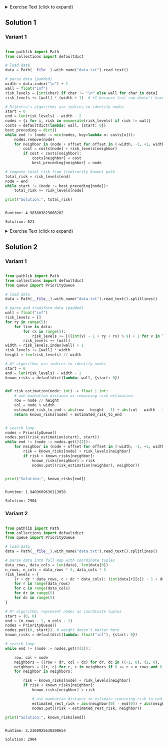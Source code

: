 <details><summary>Exercise Text (click to expand)</summary>

<article class="day-desc"><h2>--- Day 15: Chiton ---</h2><p>You've almost reached the exit of the cave, but the walls are getting closer together. Your submarine can barely still fit, though; the main problem is that the walls of the cave are covered in <a href="https://en.wikipedia.org/wiki/Chiton" target="_blank">chitons</a>, and it would be best not to bump any of them.</p>
<p>The cavern is large, but has a very low ceiling, restricting your motion to two dimensions. The shape of the cavern resembles a square; a quick scan of chiton density produces a map of <em>risk level</em> throughout the cave (your puzzle input). For example:</p>
<pre><code>1163751742
1381373672
2136511328
3694931569
7463417111
1319128137
1359912421
3125421639
1293138521
2311944581
</code></pre>
<p>You start in the top left position, your destination is the bottom right position, and you <span title="Can't go diagonal until we can repair the caterpillar unit. Could be the liquid helium or the superconductors.">cannot move diagonally</span>. The number at each position is its <em>risk level</em>; to determine the total risk of an entire path, add up the risk levels of each position you <em>enter</em> (that is, don't count the risk level of your starting position unless you enter it; leaving it adds no risk to your total).</p>
<p>Your goal is to find a path with the <em>lowest total risk</em>. In this example, a path with the lowest total risk is highlighted here:</p>
<pre><code><em>1</em>163751742
<em>1</em>381373672
<em>2136511</em>328
369493<em>15</em>69
7463417<em>1</em>11
1319128<em>13</em>7
13599124<em>2</em>1
31254216<em>3</em>9
12931385<em>21</em>
231194458<em>1</em>
</code></pre>
<p>The total risk of this path is <code><em>40</em></code> (the starting position is never entered, so its risk is not counted).</p>
<p><em>What is the lowest total risk of any path from the top left to the bottom right?</em></p>
</article>

</details>

## Solution 1

### Variant 1

```python

from pathlib import Path
from collections import defaultdict

# load data
data = Path(__file__).with_name("data.txt").read_text()

# parse data (padded)
width = data.index("\n") + 1
wall = float("inf")
risk_levels = [int(char) if char != "\n" else wall for char in data]
risk_levels += [wall] * (width + 1)  # +1 because last row doesn't have \n

# Dijkstra's algorithm; use indices to identify nodes
start = 0
end = len(risk_levels) - width - 2
nodes = {i for i, risk in enumerate(risk_levels) if risk != wall}
costs = defaultdict(lambda: wall, {start: 0})
best_preceding = dict()
while end != (node := min(nodes, key=lambda n: costs[n])):
    nodes.remove(node)
    for neighbor in (node + offset for offset in (-width, -1, +1, width)):
        cost = costs[node] + risk_levels[neighbor]
        if cost < costs[neighbor]:
            costs[neighbor] = cost
            best_preceding[neighbor] = node

# compute total risk from (indirectly known) path
total_risk = risk_levels[end]
node = end
while start != (node := best_preceding[node]):
    total_risk += risk_levels[node]

print("Solution:", total_risk)


```

```

Runtime: 4.983803823008202

Solution: 621

```

<details><summary>Exercise Text (click to expand)</summary>

<article class="day-desc"><h2 id="part2">--- Part Two ---</h2><p>Now that you know how to find low-risk paths in the cave, you can try to find your way out.</p>
<p>The entire cave is actually <em>five times larger in both dimensions</em> than you thought; the area you originally scanned is just one tile in a 5x5 tile area that forms the full map. Your original map tile repeats to the right and downward; each time the tile repeats to the right or downward, all of its risk levels <em>are 1 higher</em> than the tile immediately up or left of it. However, risk levels above <code>9</code> wrap back around to <code>1</code>. So, if your original map had some position with a risk level of <code>8</code>, then that same position on each of the 25 total tiles would be as follows:</p>
<pre><code>8 9 1 2 3
9 1 2 3 4
1 2 3 4 5
2 3 4 5 6
3 4 5 6 7
</code></pre>
<p>Each single digit above corresponds to the example position with a value of <code>8</code> on the top-left tile. Because the full map is actually five times larger in both dimensions, that position appears a total of 25 times, once in each duplicated tile, with the values shown above.</p>
<p>Here is the full five-times-as-large version of the first example above, with the original map in the top left corner highlighted:</p>
<pre><code><em>1163751742</em>2274862853338597396444961841755517295286
<em>1381373672</em>2492484783351359589446246169155735727126
<em>2136511328</em>3247622439435873354154698446526571955763
<em>3694931569</em>4715142671582625378269373648937148475914
<em>7463417111</em>8574528222968563933317967414442817852555
<em>1319128137</em>2421239248353234135946434524615754563572
<em>1359912421</em>2461123532357223464346833457545794456865
<em>3125421639</em>4236532741534764385264587549637569865174
<em>1293138521</em>2314249632342535174345364628545647573965
<em>2311944581</em>3422155692453326671356443778246755488935
22748628533385973964449618417555172952866628316397
24924847833513595894462461691557357271266846838237
32476224394358733541546984465265719557637682166874
47151426715826253782693736489371484759148259586125
85745282229685639333179674144428178525553928963666
24212392483532341359464345246157545635726865674683
24611235323572234643468334575457944568656815567976
42365327415347643852645875496375698651748671976285
23142496323425351743453646285456475739656758684176
34221556924533266713564437782467554889357866599146
33859739644496184175551729528666283163977739427418
35135958944624616915573572712668468382377957949348
43587335415469844652657195576376821668748793277985
58262537826937364893714847591482595861259361697236
96856393331796741444281785255539289636664139174777
35323413594643452461575456357268656746837976785794
35722346434683345754579445686568155679767926678187
53476438526458754963756986517486719762859782187396
34253517434536462854564757396567586841767869795287
45332667135644377824675548893578665991468977611257
44961841755517295286662831639777394274188841538529
46246169155735727126684683823779579493488168151459
54698446526571955763768216687487932779859814388196
69373648937148475914825958612593616972361472718347
17967414442817852555392896366641391747775241285888
46434524615754563572686567468379767857948187896815
46833457545794456865681556797679266781878137789298
64587549637569865174867197628597821873961893298417
45364628545647573965675868417678697952878971816398
56443778246755488935786659914689776112579188722368
55172952866628316397773942741888415385299952649631
57357271266846838237795794934881681514599279262561
65719557637682166874879327798598143881961925499217
71484759148259586125936169723614727183472583829458
28178525553928963666413917477752412858886352396999
57545635726865674683797678579481878968159298917926
57944568656815567976792667818781377892989248891319
75698651748671976285978218739618932984172914319528
56475739656758684176786979528789718163989182927419
67554889357866599146897761125791887223681299833479
</code></pre>
<p>Equipped with the full map, you can now find a path from the top left corner to the bottom right corner with the lowest total risk:</p>
<pre><code><em>1</em>1637517422274862853338597396444961841755517295286
<em>1</em>3813736722492484783351359589446246169155735727126
<em>2</em>1365113283247622439435873354154698446526571955763
<em>3</em>6949315694715142671582625378269373648937148475914
<em>7</em>4634171118574528222968563933317967414442817852555
<em>1</em>3191281372421239248353234135946434524615754563572
<em>1</em>3599124212461123532357223464346833457545794456865
<em>3</em>1254216394236532741534764385264587549637569865174
<em>1</em>2931385212314249632342535174345364628545647573965
<em>2</em>3119445813422155692453326671356443778246755488935
<em>2</em>2748628533385973964449618417555172952866628316397
<em>2</em>4924847833513595894462461691557357271266846838237
<em>324</em>76224394358733541546984465265719557637682166874
47<em>15</em>1426715826253782693736489371484759148259586125
857<em>4</em>5282229685639333179674144428178525553928963666
242<em>1</em>2392483532341359464345246157545635726865674683
246<em>1123532</em>3572234643468334575457944568656815567976
423653274<em>1</em>5347643852645875496375698651748671976285
231424963<em>2342</em>5351743453646285456475739656758684176
342215569245<em>332</em>66713564437782467554889357866599146
33859739644496<em>1</em>84175551729528666283163977739427418
35135958944624<em>61</em>6915573572712668468382377957949348
435873354154698<em>44</em>652657195576376821668748793277985
5826253782693736<em>4</em>893714847591482595861259361697236
9685639333179674<em>1</em>444281785255539289636664139174777
3532341359464345<em>2461</em>575456357268656746837976785794
3572234643468334575<em>4</em>579445686568155679767926678187
5347643852645875496<em>3</em>756986517486719762859782187396
3425351743453646285<em>4564</em>757396567586841767869795287
4533266713564437782467<em>554</em>8893578665991468977611257
449618417555172952866628<em>3163</em>9777394274188841538529
462461691557357271266846838<em>2</em>3779579493488168151459
546984465265719557637682166<em>8</em>7487932779859814388196
693736489371484759148259586<em>125</em>93616972361472718347
17967414442817852555392896366<em>6413</em>91747775241285888
46434524615754563572686567468379<em>7</em>67857948187896815
46833457545794456865681556797679<em>26</em>6781878137789298
645875496375698651748671976285978<em>21</em>873961893298417
4536462854564757396567586841767869<em>7</em>952878971816398
5644377824675548893578665991468977<em>6112</em>579188722368
5517295286662831639777394274188841538<em>5</em>299952649631
5735727126684683823779579493488168151<em>4</em>599279262561
6571955763768216687487932779859814388<em>1</em>961925499217
7148475914825958612593616972361472718<em>34725</em>83829458
28178525553928963666413917477752412858886<em>3</em>52396999
57545635726865674683797678579481878968159<em>2</em>98917926
57944568656815567976792667818781377892989<em>24</em>8891319
756986517486719762859782187396189329841729<em>1431</em>9528
564757396567586841767869795287897181639891829<em>2</em>7419
675548893578665991468977611257918872236812998<em>33479</em>
</code></pre>
<p>The total risk of this path is <code><em>315</em></code> (the starting position is still never entered, so its risk is not counted).</p>
<p>Using the full map, <em>what is the lowest total risk of any path from the top left to the bottom right?</em></p>
</article>

</details>

## Solution 2

### Variant 1

```python

from pathlib import Path
from collections import defaultdict
from queue import PriorityQueue

# load data
data = Path(__file__).with_name("data.txt").read_text().splitlines()

# parse and transform data (padded)
wall = float("inf")
risk_levels = []
for ry in range(5):
    for line in data:
        for rx in range(5):
            risk_levels += [((int(v) - 1 + ry + rx) % 9) + 1 for v in line]
        risk_levels += [wall]
width = risk_levels.index(wall) + 1
risk_levels += [wall] * width
height = len(risk_levels) // width

# A* algorithm; use indices to identify nodes
start = 0
end = len(risk_levels) - width - 2
known_risks = defaultdict(lambda: wall, {start: 0})


def risk_estimation(node: int) -> float | int:
    # use manhattan distance as remaining risk estimation
    row = node // height
    col = node % width
    estimated_risk_to_end = abs(row - height - 1) + abs(col - width - 1)
    return known_risks[node] + estimated_risk_to_end


# search loop
nodes = PriorityQueue()
nodes.put((risk_estimation(start), start))
while end != (node := nodes.get()[1]):
    for neighbor in (node + offset for offset in (-width, -1, +1, width)):
        risk = known_risks[node] + risk_levels[neighbor]
        if risk < known_risks[neighbor]:
            known_risks[neighbor] = risk
            nodes.put((risk_estimation(neighbor), neighbor))


print("Solution:", known_risks[end])


```

```

Runtime: 1.9409669630113058

Solution: 2904

```

### Variant 2

```python

from pathlib import Path
from collections import defaultdict
from queue import PriorityQueue

# load data
data = Path(__file__).with_name("data.txt").read_text().splitlines()

# parse data into full map with coordinate tuples
data_rows, data_cols = len(data), len(data[0])
n_rows, n_cols = data_rows * 5, data_cols * 5
risk_levels = {
    (r + dr * data_rows, c + dc * data_cols): (int(data[r][c]) - 1 + dr + dc) % 9 + 1
    for r in range(data_rows)
    for c in range(data_cols)
    for dr in range(5)
    for dc in range(5)
}

# A* algorithm; represent nodes as coordinate tuples
start = (0, 0)
end = (n_rows - 1, n_cols - 1)
nodes = PriorityQueue()
nodes.put((0, start))  # weight doesn't matter here
known_risks = defaultdict(lambda: float("inf"), {start: 0})

# search loop
while end != (node := nodes.get()[1]):

    row, col = node
    neighbors = ((row + dr, col + dc) for dr, dc in ((-1, 0), (1, 0), (0, -1), (0, 1)))
    neighbors = ((r, c) for r, c in neighbors if 0 <= r < n_rows and 0 <= c < n_cols)
    for neighbor in neighbors:

        risk = known_risks[node] + risk_levels[neighbor]
        if risk < known_risks[neighbor]:
            known_risks[neighbor] = risk

            # use manhattan distance to estimate remaining risk to end
            estimated_rest_risk = abs(neighbor[0] - end[0]) + abs(neighbor[1] - end[1])
            nodes.put((risk + estimated_rest_risk, neighbor))

print("Solution:", known_risks[end])


```

```

Runtime: 3.2360925630200654

Solution: 2904

```
